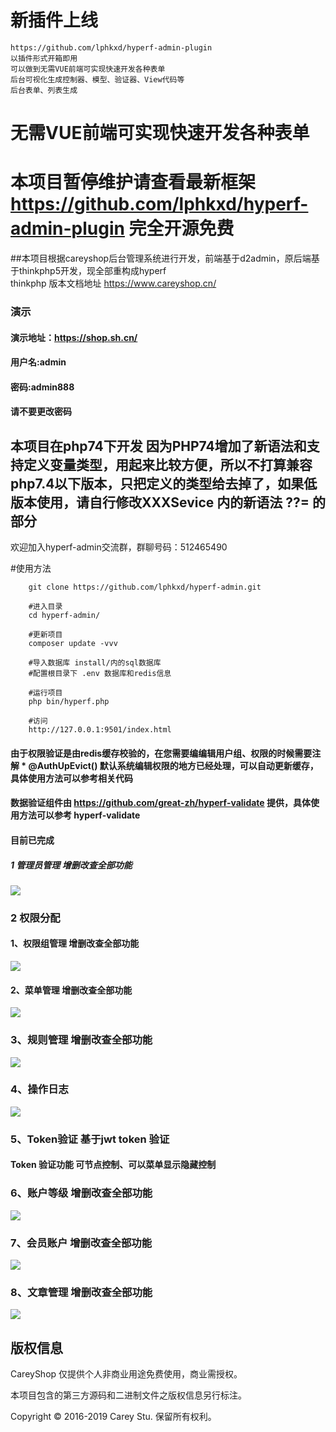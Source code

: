 
# 新插件上线
    https://github.com/lphkxd/hyperf-admin-plugin
    以插件形式开箱即用
    可以做到无需VUE前端可实现快速开发各种表单
    后台可视化生成控制器、模型、验证器、View代码等
    后台表单、列表生成
# 无需VUE前端可实现快速开发各种表单
# 本项目暂停维护请查看最新框架 https://github.com/lphkxd/hyperf-admin-plugin 完全开源免费

##本项目根据careyshop后台管理系统进行开发，前端基于d2admin，原后端基于thinkphp5开发，现全部重构成hyperf  
thinkphp 版本文档地址 https://www.careyshop.cn/

### 演示
#### 演示地址：https://shop.sh.cn/
#### 用户名:admin
#### 密码:admin888
#### 请不要更改密码

## 本项目在php74下开发 因为PHP74增加了新语法和支持定义变量类型，用起来比较方便，所以不打算兼容php7.4以下版本，只把定义的类型给去掉了，如果低版本使用，请自行修改XXXSevice 内的新语法 ??= 的部分

欢迎加入hyperf-admin交流群，群聊号码：512465490

#使用方法

```
    git clone https://github.com/lphkxd/hyperf-admin.git

    #进入目录
    cd hyperf-admin/

    #更新项目
    composer update -vvv 

    #导入数据库 install/内的sql数据库
    #配置根目录下 .env 数据库和redis信息

    #运行项目
    php bin/hyperf.php

    #访问
    http://127.0.0.1:9501/index.html

```

#### 由于权限验证是由redis缓存校验的，在您需要编编辑用户组、权限的时候需要注解  * @AuthUpEvict() 默认系统编辑权限的地方已经处理，可以自动更新缓存，具体使用方法可以参考相关代码
#### 数据验证组件由 https://github.com/great-zh/hyperf-validate 提供，具体使用方法可以参考 hyperf-validate


#### 目前已完成
##### 1 管理员管理 增删改查全部功能
![](./screenshot/管理员管理.png)
### 2 权限分配
####     1、权限组管理  增删改查全部功能
![](./screenshot/用户组.png)
####    2、菜单管理  增删改查全部功能
![](./screenshot/菜单管理.png)
###     3、规则管理  增删改查全部功能
![](./screenshot/规则管理.png)
###     4、操作日志 
![](./screenshot/操作日志.png)
###     5、Token验证 基于jwt token 验证
#### Token 验证功能 可节点控制、可以菜单显示隐藏控制

###     6、账户等级 增删改查全部功能
![](./screenshot/账户等级.png)

###     7、会员账户 增删改查全部功能
![](./screenshot/会员账户.png)

 ###     8、文章管理 增删改查全部功能
 ![](./screenshot/文章管理.png)
  
## 版权信息
   
  CareyShop 仅提供个人非商业用途免费使用，商业需授权。
  
  本项目包含的第三方源码和二进制文件之版权信息另行标注。
  
  Copyright © 2016-2019 Carey Stu. 保留所有权利。
